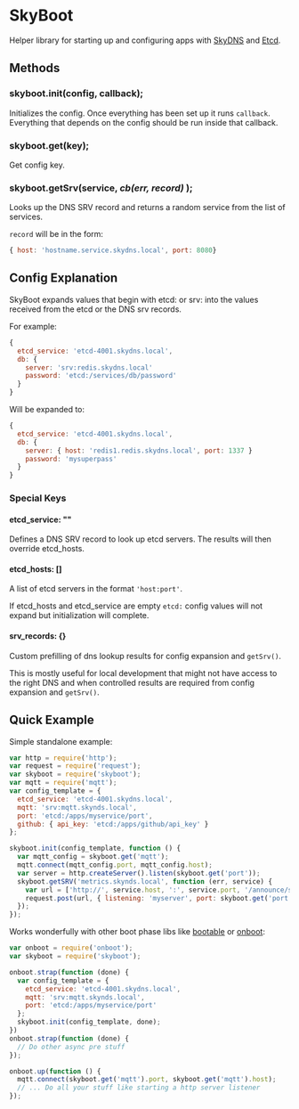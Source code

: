 # SkyBoot

Helper library for starting up and configuring apps with [SkyDNS](https://github.com/skynetservices/skydns) and [Etcd](https://github.com/coreos/etcd).

## Methods

### skyboot.init(config, callback);

Initializes the config. Once everything has been set up it runs `callback`. Everything that depends on the config should be run inside that callback.

### skyboot.get(key);

Get config key.

### skyboot.getSrv(service, _cb(err, record)_ );

Looks up the DNS SRV record and returns a random service from the list of services.

`record` will be in the form:
```js
{ host: 'hostname.service.skydns.local', port: 8080}
```


## Config Explanation

SkyBoot expands values that begin with etcd: or srv: into the values received from the etcd or the DNS srv records.

For example:

```js
{
  etcd_service: 'etcd-4001.skydns.local',
  db: {
    server: 'srv:redis.skydns.local'
    password: 'etcd:/services/db/password'
  }
}
```

Will be expanded to:

```js
{
  etcd_service: 'etcd-4001.skydns.local',
  db: {
    server: { host: 'redis1.redis.skydns.local', port: 1337 }
    password: 'mysuperpass'
  }
}
```

### Special Keys

#### etcd_service: ""

Defines a DNS SRV record to look up etcd servers. The results will then override etcd_hosts.

#### etcd_hosts: []

A list of etcd servers in the format `'host:port'`.

If etcd_hosts and etcd_service are empty `etcd:` config values will not expand but initialization will complete.

#### srv_records: {}

Custom prefilling of dns lookup results for config expansion and `getSrv()`.

This is mostly useful for local development that might not have access to the right DNS and when controlled results are required from config expansion and `getSrv()`.

## Quick Example

Simple standalone example:

```js
var http = require('http');
var request = require('request');
var skyboot = require('skyboot');
var mqtt = require('mqtt');
var config_template = {
  etcd_service: 'etcd-4001.skydns.local',
  mqtt: 'srv:mqtt.skynds.local',
  port: 'etcd:/apps/myservice/port',
  github: { api_key: 'etcd:/apps/github/api_key' }
};

skyboot.init(config_template, function () {
  var mqtt_config = skyboot.get('mqtt');
  mqtt.connect(mqtt_config.port, mqtt_config.host);
  var server = http.createServer().listen(skyboot.get('port'));
  skyboot.getSRV('metrics.skynds.local', function (err, service) {
    var url = ['http://', service.host, ':', service.port, '/announce/server_start'].join();
    request.post(url, { listening: 'myserver', port: skyboot.get('port') });
  });
});
```

Works wonderfully with other boot phase libs like [bootable](https://www.npmjs.com/package/bootable) or  [onboot](https://www.npmjs.com/package/onboot):

```js
var onboot = require('onboot');
var skyboot = require('skyboot');

onboot.strap(function (done) {
  var config_template = {
    etcd_service: 'etcd-4001.skydns.local',
    mqtt: 'srv:mqtt.skynds.local',
    port: 'etcd:/apps/myservice/port'
  };
  skyboot.init(config_template, done);
})
onboot.strap(function (done) {
  // Do other async pre stuff
});

onboot.up(function () {
  mqtt.connect(skyboot.get('mqtt').port, skyboot.get('mqtt').host);
  // ... Do all your stuff like starting a http server listener
});
```
